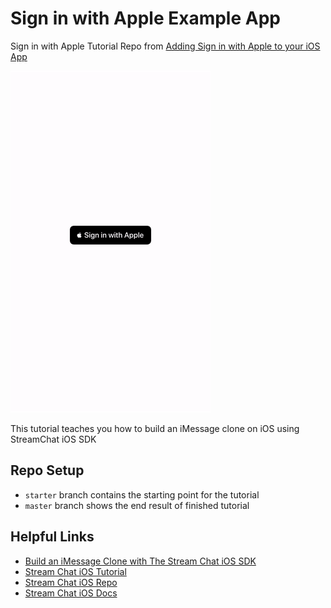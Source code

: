 # Sign in with Apple Example App
Sign in with Apple Tutorial Repo from [Adding Sign in with Apple to your iOS App](https://getstream.io/blog/sign-in-with-apple-swift/)

![](meta/anim.gif)

This tutorial teaches you how to build an iMessage clone on iOS using StreamChat iOS SDK

## Repo Setup

* `starter` branch contains the starting point for the tutorial
* `master` branch shows the end result of finished tutorial

## Helpful Links

- [Build an iMessage Clone with The Stream Chat iOS SDK](https://getstream.io/blog/build-imessage-clone/)
- [Stream Chat iOS Tutorial](https://getstream.io/tutorials/ios-chat/)
- [Stream Chat iOS Repo](https://github.com/GetStream/stream-chat-swift)
- [Stream Chat iOS Docs](http://getstream.io/chat/docs?language=swift)
